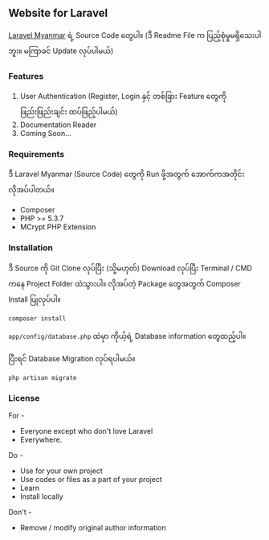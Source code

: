 ﻿## Website for Laravel

[Laravel Myanmar](http://laravelmyanmar.com) ရဲ့ Source Code တွေပါ။
(ဒီ Readme File က ပြည့်စုံမှုမရှိသေးပါဘူး။ မကြာခင် Update လုပ်ပါမယ်)

### Features
1. User Authentication (Register, Login နှင့် တစ်ခြား Feature တွေကို ဖြည်းဖြည်းချင်း ထပ်ဖြည့်ပါမယ်)
2. Documentation Reader
3. Coming Soon...

### Requirements
ဒီ Laravel Myanmar (Source Code) တွေကို Run ဖို့အတွက် အောက်ကအတိုင်းလိုအပ်ပါတယ်။

- Composer
- PHP >= 5.3.7
- MCrypt PHP Extension

### Installation

ဒီ Source ကို Git Clone လုပ်ပြီး (သို့မဟုတ်) Download လုပ်ပြီး Terminal / CMD ကနေ Project Folder ထဲသွားပါ။ လိုအပ်တဲ့ Package တွေအတွက် Composer Install ပြုလုပ်ပါ။

`composer install`

`app/config/database.php` ထဲမှာ ကိုယ့်ရဲ့ Database information တွေထည့်ပါ။

ပြီးရင် Database Migration လုပ်ရပါမယ်။

`php artisan migrate`
 


### License
For -
- Everyone except who don't love Laravel
- Everywhere.

Do - 
- Use for your own project
- Use codes or files as a part of your project
- Learn
- Install locally

Don't -
- Remove / modify original author information
